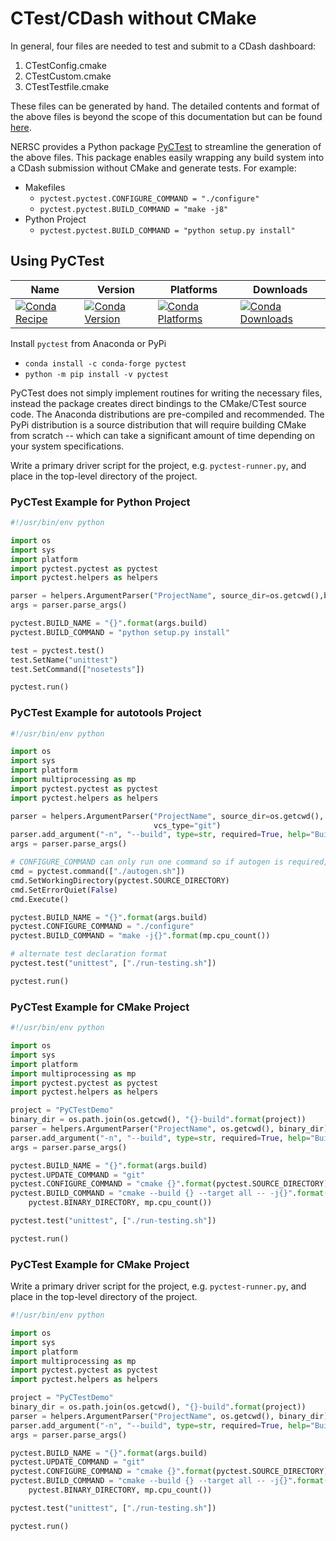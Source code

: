 # CTest/CDash without CMake

In general, four files are needed to test and submit to a CDash dashboard:

1. CTestConfig.cmake
2. CTestCustom.cmake
3. CTestTestfile.cmake

These files can be generated by hand. The detailed contents and format of the above files
is beyond the scope of this documentation but can be found [here](https://gitlab.kitware.com/cmake/community/wikis/doc/ctest/Using-CTEST-and-CDASH-without-CMAKE).

NERSC provides a Python package [PyCTest](https://pyctest.readthedocs.io)
to streamline the generation of the above files. This package enables easily wrapping any
build system into a CDash submission without CMake and generate tests. For example:

- Makefiles
    - `pyctest.pyctest.CONFIGURE_COMMAND = "./configure"`
    - `pyctest.pyctest.BUILD_COMMAND = "make -j8"`
- Python Project
    - `pyctest.pyctest.BUILD_COMMAND = "python setup.py install"`

## Using PyCTest

| Name | Version | Platforms | Downloads |
| --- | --- | --- | --- |
| [![Conda Recipe](https://img.shields.io/badge/recipe-pyctest-green.svg)](https://anaconda.org/conda-forge/pyctest) | [![Conda Version](https://img.shields.io/conda/vn/conda-forge/pyctest.svg)](https://anaconda.org/conda-forge/pyctest) | [![Conda Platforms](https://img.shields.io/conda/pn/conda-forge/pyctest.svg)](https://anaconda.org/conda-forge/pyctest) | [![Conda Downloads](https://img.shields.io/conda/dn/conda-forge/pyctest.svg)](https://anaconda.org/conda-forge/pyctest) |

Install `pyctest` from Anaconda or PyPi

- `conda install -c conda-forge pyctest`
- `python -m pip install -v pyctest`

PyCTest does not simply implement routines for writing the necessary files, instead the package
creates direct bindings to the CMake/CTest source code.
The Anaconda distributions are pre-compiled and recommended.
The PyPi distribution is a source distribution that will require building
CMake from scratch -- which can take a significant amount of time
depending on your system specifications.

Write a primary driver script for the project, e.g. `pyctest-runner.py`, and place in
the top-level directory of the project.


### PyCTest Example for Python Project

```python
#!/usr/bin/env python

import os
import sys
import platform
import pyctest.pyctest as pyctest
import pyctest.helpers as helpers

parser = helpers.ArgumentParser("ProjectName", source_dir=os.getcwd(),binary_dir=os.getcwd(), vcs_type="git")
args = parser.parse_args()

pyctest.BUILD_NAME = "{}".format(args.build)
pyctest.BUILD_COMMAND = "python setup.py install"

test = pyctest.test()
test.SetName("unittest")
test.SetCommand(["nosetests"])

pyctest.run()
```

### PyCTest Example for autotools Project

```python
#!/usr/bin/env python

import os
import sys
import platform
import multiprocessing as mp
import pyctest.pyctest as pyctest
import pyctest.helpers as helpers

parser = helpers.ArgumentParser("ProjectName", source_dir=os.getcwd(), binary_dir=os.getcwd(),
                                vcs_type="git")
parser.add_argument("-n", "--build", type=str, required=True, help="Build name for identification")
args = parser.parse_args()

# CONFIGURE_COMMAND can only run one command so if autogen is required, just execute it here
cmd = pyctest.command(["./autogen.sh"])
cmd.SetWorkingDirectory(pyctest.SOURCE_DIRECTORY)
cmd.SetErrorQuiet(False)
cmd.Execute()

pyctest.BUILD_NAME = "{}".format(args.build)
pyctest.CONFIGURE_COMMAND = "./configure"
pyctest.BUILD_COMMAND = "make -j{}".format(mp.cpu_count())

# alternate test declaration format
pyctest.test("unittest", ["./run-testing.sh"])

pyctest.run()
```

### PyCTest Example for CMake Project

```python
#!/usr/bin/env python

import os
import sys
import platform
import multiprocessing as mp
import pyctest.pyctest as pyctest
import pyctest.helpers as helpers

project = "PyCTestDemo"
binary_dir = os.path.join(os.getcwd(), "{}-build".format(project))
parser = helpers.ArgumentParser("ProjectName", os.getcwd(), binary_dir)
parser.add_argument("-n", "--build", type=str, required=True, help="Build name for identification")
args = parser.parse_args()

pyctest.BUILD_NAME = "{}".format(args.build)
pyctest.UPDATE_COMMAND = "git"
pyctest.CONFIGURE_COMMAND = "cmake {}".format(pyctest.SOURCE_DIRECTORY)
pyctest.BUILD_COMMAND = "cmake --build {} --target all -- -j{}".format(
    pyctest.BINARY_DIRECTORY, mp.cpu_count())

pyctest.test("unittest", ["./run-testing.sh"])

pyctest.run()
```

### PyCTest Example for CMake Project

Write a primary driver script for the project, e.g. `pyctest-runner.py`, and place in
the top-level directory of the project.

```python
#!/usr/bin/env python

import os
import sys
import platform
import multiprocessing as mp
import pyctest.pyctest as pyctest
import pyctest.helpers as helpers

project = "PyCTestDemo"
binary_dir = os.path.join(os.getcwd(), "{}-build".format(project))
parser = helpers.ArgumentParser("ProjectName", os.getcwd(), binary_dir)
parser.add_argument("-n", "--build", type=str, required=True, help="Build name for identification")
args = parser.parse_args()

pyctest.BUILD_NAME = "{}".format(args.build)
pyctest.UPDATE_COMMAND = "git"
pyctest.CONFIGURE_COMMAND = "cmake {}".format(pyctest.SOURCE_DIRECTORY)
pyctest.BUILD_COMMAND = "cmake --build {} --target all -- -j{}".format(
    pyctest.BINARY_DIRECTORY, mp.cpu_count())

pyctest.test("unittest", ["./run-testing.sh"])

pyctest.run()
```

